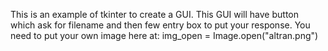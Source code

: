 This is an example of tkinter to create a GUI. This GUI will have button which ask for filename and then few entry box to put your response. You need to put your own image here at: img_open = Image.open("altran.png")
